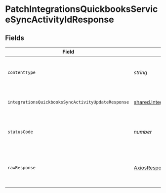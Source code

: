 # PatchIntegrationsQuickbooksServiceSyncActivityIdResponse


## Fields

| Field                                                                                                                              | Type                                                                                                                               | Required                                                                                                                           | Description                                                                                                                        |
| ---------------------------------------------------------------------------------------------------------------------------------- | ---------------------------------------------------------------------------------------------------------------------------------- | ---------------------------------------------------------------------------------------------------------------------------------- | ---------------------------------------------------------------------------------------------------------------------------------- |
| `contentType`                                                                                                                      | *string*                                                                                                                           | :heavy_check_mark:                                                                                                                 | HTTP response content type for this operation                                                                                      |
| `integrationsQuickbooksSyncActivityUpdateResponse`                                                                                 | [shared.IntegrationsQuickbooksSyncActivityUpdateResponse](../../models/shared/integrationsquickbookssyncactivityupdateresponse.md) | :heavy_minus_sign:                                                                                                                 | an updated quickbooks sync activity                                                                                                |
| `statusCode`                                                                                                                       | *number*                                                                                                                           | :heavy_check_mark:                                                                                                                 | HTTP response status code for this operation                                                                                       |
| `rawResponse`                                                                                                                      | [AxiosResponse](https://axios-http.com/docs/res_schema)                                                                            | :heavy_minus_sign:                                                                                                                 | Raw HTTP response; suitable for custom response parsing                                                                            |